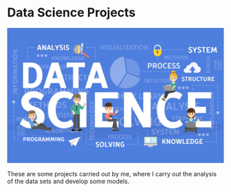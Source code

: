 # Data Science Projects

![What_is_Data_Science](What_is_Data_Science.jpg)

These are some projects carried out by me, where I carry out the analysis of the data sets and develop some models.

